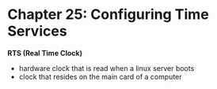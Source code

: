 # Chapter 25: Configuring Time Services

**RTS (Real Time Clock)**
- hardware clock that is read when a linux server boots
- clock that resides on the main card of a computer